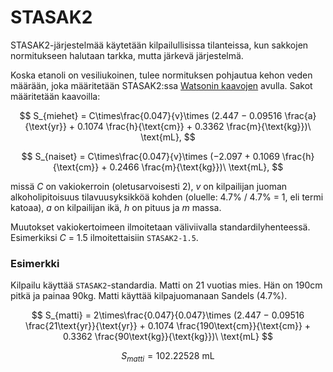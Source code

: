 # STASAK2
STASAK2-järjestelmää käytetään kilpailullisissa tilanteissa, kun sakkojen normitukseen halutaan tarkka, mutta järkevä järjestelmä.

Koska etanoli on vesiliukoinen, tulee normituksen pohjautua kehon veden määrään, joka määritetään STASAK2:ssa [Watsonin kaavojen](https://doi.org/10.1093%2Fajcn%2F33.1.27) avulla. Sakot määritetään kaavoilla:

$$
S_{miehet} = C\times\frac{0.047}{v}\times (2.447 − 0.09516 \frac{a}{\text{yr}} + 0.1074 \frac{h}{\text{cm}} + 0.3362 \frac{m}{\text{kg}})\ \text{mL},
$$

$$
S_{naiset} = C\times\frac{0.047}{v}\times (−2.097 + 0.1069 \frac{h}{\text{cm}} + 0.2466 \frac{m}{\text{kg}})\ \text{mL},
$$

missä *C* on vakiokerroin (oletusarvoisesti 2), *v* on kilpailijan juoman alkoholipitoisuus tilavuusyksikköä kohden (oluelle: 4.7% / 4.7% = 1, eli termi katoaa), *a* on kilpailijan ikä, *h* on pituus ja *m* massa.

Muutokset vakiokertoimeen ilmoitetaan väliviivalla standardilyhenteessä. Esimerkiksi *C* = 1.5 ilmoitettaisiin `STASAK2-1.5`.

### Esimerkki
Kilpailu käyttää `STASAK2`-standardia.
Matti on 21 vuotias mies. Hän on 190cm pitkä ja painaa 90kg. Matti käyttää kilpajuomanaan Sandels (4.7%).

$$
S_{matti} = 2\times\frac{0.047}{0.047}\times (2.447 − 0.09516 \frac{21\text{yr}}{\text{yr}} + 0.1074 \frac{190\text{cm}}{\text{cm}} + 0.3362 \frac{90\text{kg}}{\text{kg}})\ \text{mL}
$$

$$
S_{matti} = 102.22528\ \text{mL}
$$
